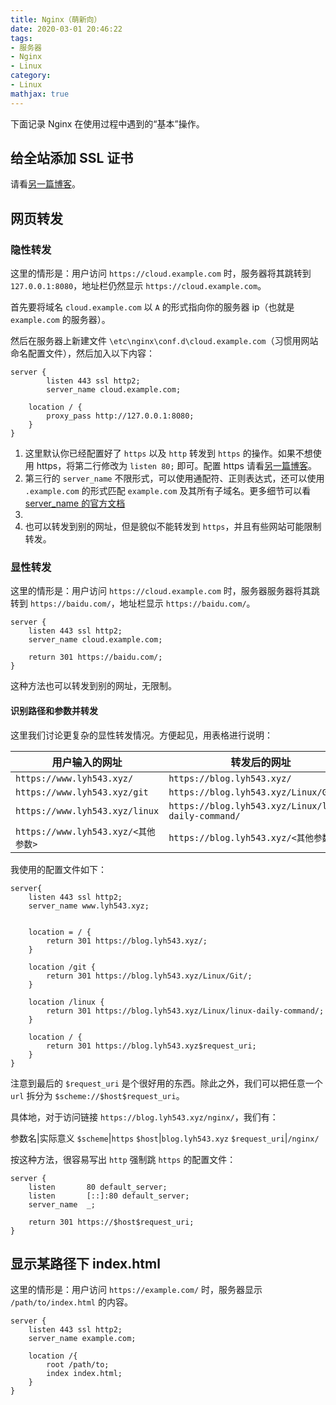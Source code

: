 ```yaml
---
title: Nginx（萌新向）
date: 2020-03-01 20:46:22
tags:
- 服务器
- Nginx
- Linux
category:
- Linux
mathjax: true
---
```


下面记录 Nginx 在使用过程中遇到的“基本”操作。

## 给全站添加 SSL 证书

请看[另一篇博客](../build-https-sites-with-nginx/)。

## 网页转发

### 隐性转发

这里的情形是：用户访问 `https://cloud.example.com` 时，服务器将其跳转到 `127.0.0.1:8080`，地址栏仍然显示 `https://cloud.example.com`。

首先要将域名 `cloud.example.com` 以 `A` 的形式指向你的服务器 ip（也就是 `example.com` 的服务器）。

然后在服务器上新建文件 `\etc\nginx\conf.d\cloud.example.com`（习惯用网站命名配置文件），然后加入以下内容：

```nginx
server {
        listen 443 ssl http2;
        server_name cloud.example.com;

    location / {
        proxy_pass http://127.0.0.1:8080;
    }
}
```

1. 这里默认你已经配置好了 `https` 以及 `http` 转发到 `https` 的操作。如果不想使用 https，将第二行修改为 `listen 80;` 即可。配置 https 请看[另一篇博客](../build-https-sites-with-nginx/)。
2. 第三行的 `server_name` 不限形式，可以使用通配符、正则表达式，还可以使用 `.example.com` 的形式匹配 `example.com` 及其所有子域名。更多细节可以看 [server_name 的官方文档]
3. [server_name 的官方文档]:(http://nginx.org/en/docs/http/server_names.html)
4. 也可以转发到别的网址，但是貌似不能转发到 `https`，并且有些网站可能限制转发。

### 显性转发

这里的情形是：用户访问 `https://cloud.example.com` 时，服务器服务器将其跳转到 `https://baidu.com/`，地址栏显示 `https://baidu.com/`。

```nginx
server {
    listen 443 ssl http2;
    server_name cloud.example.com;

    return 301 https://baidu.com/;
}
```

这种方法也可以转发到别的网址，无限制。

#### 识别路径和参数并转发

这里我们讨论更复杂的显性转发情况。方便起见，用表格进行说明：

用户输入的网址|转发后的网址
-|-
`https://www.lyh543.xyz/`|`https://blog.lyh543.xyz/`
`https://www.lyh543.xyz/git`|`https://blog.lyh543.xyz/Linux/Git/`
`https://www.lyh543.xyz/linux`|`https://blog.lyh543.xyz/Linux/linux-daily-command/`
`https://www.lyh543.xyz/<其他参数>`|`https://blog.lyh543.xyz/<其他参数>`

我使用的配置文件如下：

```nginx
server{
    listen 443 ssl http2;
    server_name www.lyh543.xyz;


    location = / {
        return 301 https://blog.lyh543.xyz/;
    }

    location /git {
        return 301 https://blog.lyh543.xyz/Linux/Git/;
    }

    location /linux {
        return 301 https://blog.lyh543.xyz/Linux/linux-daily-command/;
    }

    location / {
        return 301 https://blog.lyh543.xyz$request_uri;
    }
}
```

注意到最后的 `$request_uri` 是个很好用的东西。除此之外，我们可以把任意一个 `url` 拆分为 `$scheme://$host$request_uri`。

具体地，对于访问链接 `https://blog.lyh543.xyz/nginx/`，我们有：

参数名|实际意义
`$scheme`|`https`
`$host`|`blog.lyh543.xyz`
`$request_uri`|`/nginx/`

按这种方法，很容易写出 `http` 强制跳 `https` 的配置文件：

```nginx
server {
    listen       80 default_server;
    listen       [::]:80 default_server;
    server_name  _;

    return 301 https://$host$request_uri;
}
```

## 显示某路径下 index.html

这里的情形是：用户访问 `https://example.com/` 时，服务器显示 `/path/to/index.html` 的内容。

```nginx
server {
    listen 443 ssl http2;
    server_name example.com;

    location /{
        root /path/to;
        index index.html;
    }
}
```